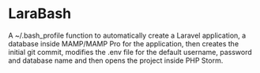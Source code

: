# LaraBash
A ~/.bash_profile function to automatically create a Laravel application, a database inside MAMP/MAMP Pro for the application, then creates the initial git commit, modifies the .env file for the default username, password and database name and then opens the project inside PHP Storm.
